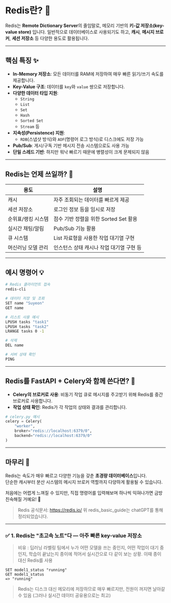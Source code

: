 
# Redis란? 🤔

Redis는 **Remote Dictionary Server**의 줄임말로, 메모리 기반의 **키-값 저장소(key-value store)** 입니다.
일반적으로 데이터베이스로 사용되기도 하고, **캐시**, **메시지 브로커**, **세션 저장소** 등 다양한 용도로 활용됩니다.

---

## 핵심 특징 ✨

- **In-Memory 저장소**: 모든 데이터를 RAM에 저장하여 매우 빠른 읽기/쓰기 속도를 제공합니다.
- **Key-Value 구조**: 데이터를 `key`와 `value` 쌍으로 저장합니다.
- **다양한 데이터 타입 지원**:
  - `String`
  - `List`
  - `Set`
  - `Hash`
  - `Sorted Set`
  - `Stream` 등
- **지속성(Persistence) 지원**:
  - `RDB`(스냅샷 방식)와 `AOF`(명령어 로그 방식)로 디스크에도 저장 가능
- **Pub/Sub**: 게시/구독 기반 메시지 전송 시스템으로도 사용 가능
- **단일 스레드 기반**: 하지만 워낙 빠르기 때문에 병렬성이 크게 문제되지 않음

---

## Redis는 언제 쓰일까? 🔧

| 용도            | 설명 |
|-----------------|------|
| 캐시            | 자주 조회되는 데이터를 빠르게 제공 |
| 세션 저장소     | 로그인 정보 등을 임시로 저장 |
| 순위표/랭킹 시스템 | 점수 기반 정렬을 위한 Sorted Set 활용 |
| 실시간 채팅/알림 | Pub/Sub 기능 활용 |
| 큐 시스템       | List 자료형을 사용한 작업 대기열 구현 |
| 머신러닝 모델 관리 | 인스턴스 상태 캐시나 작업 대기열 구현 등 |

---

## 예시 명령어 💡

```bash
# Redis 클라이언트 접속
redis-cli

# 데이터 저장 및 조회
SET name "Suyeon"
GET name

# 리스트 사용 예시
LPUSH tasks "task1"
LPUSH tasks "task2"
LRANGE tasks 0 -1

# 삭제
DEL name

# 서버 상태 확인
PING
```

---

## Redis를 FastAPI + Celery와 함께 쓴다면? 🧵

- **Celery의 브로커로 사용**: 비동기 작업 큐로 메시지를 주고받기 위해 Redis를 중간 브로커로 사용합니다.
- **작업 상태 확인**: Redis가 각 작업의 상태와 결과를 관리합니다.

```python
# celery.py 예시
celery = Celery(
    "worker",
    broker="redis://localhost:6379/0",
    backend="redis://localhost:6379/0"
)
```

---

## 마무리 🌱

Redis는 속도가 매우 빠르고 다양한 기능을 갖춘 **초경량 데이터베이스**입니다.  
단순한 캐시부터 분산 시스템의 메시지 브로커 역할까지 다양하게 활용될 수 있습니다.

처음에는 어렵게 느껴질 수 있지만, 직접 명령어를 입력해보며 하나씩 익혀나가면 금방 친숙해질 거예요! 💪

> Redis 공식문서: https://redis.io/
> 위 redis_basic_guide는 chatGPT를 통해 정리되었습니다.

<hr>

### ✅ 1. Redis는 "초고속 노트"다 — 아주 빠른 key-value 저장소
> 비유 : 딥러닝 라벨링 팀에서 누가 어떤 모델을 쓰는 중인지, 어떤 작업이 대기 중인지, 학습이 끝났는지 종이에 적어서 실시간으로 다 같이 보는 상황.
이때 종이 대신 Redis를 사용
```redis
SET model1_status "running"
GET model1_status
=> "running"
```
> Redis는 디스크 대신 메모리에 저장하므로 매우 빠르지만, 전원이 꺼지면 날아갈 수 있음 (그러나 실시간 데이터 공유용으로는 최고)
